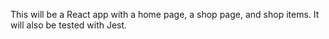 This will be a React app with a home page, a shop page, and shop items. It will also be tested with Jest.